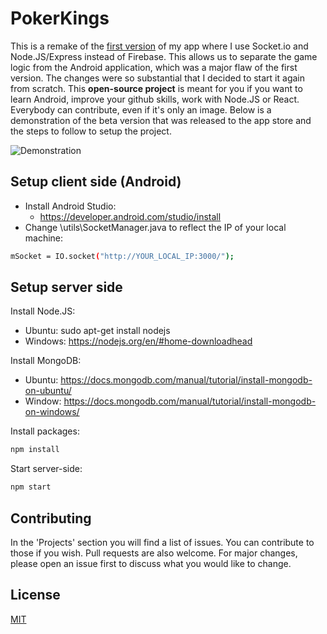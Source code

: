 
# PokerKings
This is a remake of the [first version](https://github.com/labiguime/PokerApp) of my app where I use Socket.io and Node.JS/Express instead of Firebase. This allows us to separate the game logic from the Android application, which was a major flaw of the first version. The changes were so substantial that I decided to start it again from scratch. This **open-source project** is meant for you if you want to learn Android, improve your github skills, work with Node.JS or React. Everybody can contribute, even if it's only an image. Below is a demonstration of the beta version that was released to the app store and the steps to follow to setup the project.

![Demonstration](https://github.com/labiguime/PokerKings/tree/master/readme-assets/readme-app-demo.gif)
 
## Setup client side (Android)
  - Install Android Studio:
    + https://developer.android.com/studio/install
  - Change \utils\SocketManager.java to reflect the IP of your local machine:
```bash
mSocket = IO.socket("http://YOUR_LOCAL_IP:3000/");
```

## Setup server side
Install Node.JS:
  + Ubuntu: sudo apt-get install nodejs
  + Windows: https://nodejs.org/en/#home-downloadhead

Install MongoDB:
  + Ubuntu: https://docs.mongodb.com/manual/tutorial/install-mongodb-on-ubuntu/
  + Window: https://docs.mongodb.com/manual/tutorial/install-mongodb-on-windows/
  
Install packages:
```bash
npm install
```
  Start server-side:
```bash
npm start
```

## Contributing
In the 'Projects' section you will find a list of issues. You can contribute to those if you wish. Pull requests are also welcome. For major changes, please open an issue first to discuss what you would like to change.

## License
[MIT](https://choosealicense.com/licenses/mit/)
